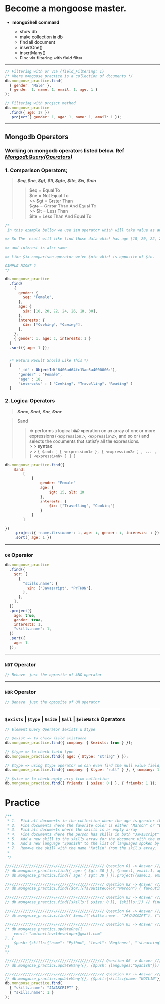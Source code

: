 # Become a mongoose master.

- **mongoShell command**

  - show db
  - make collection in db
  - find all document
  - insertOne()
  - insertMany()
  - Find via filtering with field filter

---

```javascript
// Filtering with or via {field_Filtering: 1}
/* Where mongoose_practice is a collection of documents */
db.mongoose_practice.find(
  { gender: "Male" },
  { gender: 1, name: 1, email: 1, age: 1 }
);

// Filtering with project method
db.mongoose_practice
  .find({ age: 17 })
  .project({ gender: 1, age: 1, name: 1, email: 1 });
```

---

## Mongodb Operators

### Working on mongodb operators listed below. Ref **_[MongodbQuery(Operators)](https://www.mongodb.com/docs/manual/reference/operator/query/)_**

### 1. Comparison Operators;

> **_$eq, $ne, $gt, $lt, $gte, $lte, $in, $nin_**
>
> > $eq = Equal To  <br>
>> $ne = Not Equal To <br> >> $gt = Grater Than <br>
>> $gte = Grater Than And Equal To <br> >> $lt = Less Than <br>
>> $lte = Less Than And Equal To <br>

```js
/*
 In this example bellow we use $in operator which will take value as an array and return data which will satisfy array's data.

=> So The result will like find those data which has age [18, 20, 22, 24, 26, 28, 30] like this.

=> and interest is also same

=> Like $in comparison operator we've $nin which is opposite of $in.

SIMPLE RIGHT ?
*/

db.mongoose_practice
  .find(
    {
      gender: {
        $eq: "Female",
      },
      age: {
        $in: [18, 20, 22, 24, 26, 28, 30],
      },
      interests: {
        $in: ["Cooking", "Gaming"],
      },
    },
    { gender: 1, age: 1, interests: 1 }
  )
  .sort({ age: 1 });


  /* Return Result Should Like This */
  {
	  "_id" : ObjectId("6406ad64fc13ae5a4000006d"),
	  "gender" : "Female",
	  "age" : 18,
	  "interests" : [ "Cooking", "Travelling", "Reading" ]
  }

```

### 2. Logical Operators

> **_$and, $not, $or, $nor_**

> $and <br>
>
> > => performs a logical _**`AND`**_ operation on an array of one or more expressions (`<expression1>`, `<expression2>`, and so on) and selects the documents that satisfy all the expressions. <br> > > **syntax** <br> > > `{ $and: [ { <expression1> }, { <expression2> } , ... , { <expressionN> } ] }`

```js
db.mongoose_practice.find({
    $and:
        [
            {
                gender: "Female"
                age: {
                    $gt: 15, $lt: 20
                },
                interests: {
                    $in: ["Travelling", "Cooking"]
                }
            }
        ]

})
    .project({ "name.firstName": 1, age: 1, gender: 1, interests: 1 })
    .sort({ age: 1 })
```

---

### `OR` Operator

```javascript
db.mongoose_practice
  .find({
    $or: [
      {
        "skills.name": {
          $in: ["Javascript", "PYTHON"],
        },
      },
    ],
  })
  .project({
    age: true,
    gender: true,
    interests: 1,
    "skills.name": 1,
  })
  .sort({
    age: 1,
  });
```

---

### `NOT` Operator

```javascript
// Behave  just the opposite of AND operator
```

---

### `NOR` Operator

```javascript
// Behave  just the opposite of OR operator
```

---

### `$exists` | `$type` | `$size` | `$all` | `$eleMatch` Operators

```javascript
// Element Query Operator $exists & $type

// $exist => to check field existance
db.mongoose_practice.find({ company: { $exists: true } });

// $type => to check field type
db.mongoose_practice.find({ age: { $type: "string" } });

// $type => using $type operator we can even find the null value field, undifind... etc  // We must use type as string "null" | "string"....etc
db.mongoose_practice.find({ company: { $type: "null" } }, { company: 1 });

// $size => to check empty arry from collection
db.mongoose_practice.find({ friends: { $size: 0 } }, { friends: 1 });
```

# Practice

```javascript
/**
 * 1.  Find all documents in the collection where the age is greater than 30, and only return the name and email fields.
 * 2.  Find documents where the favorite color is either "Maroon" or "Blue."
 * 3.  Find all documents where the skills is an empty array.
 * 4.  Find documents where the person has skills in both "JavaScript" and "Java."
 * 5.  Add a new skill to the skills array for the document with the email "aminextleveldeveloper@gmail.com" The skill is {"name": "Python", "level": "Beginner", "isLearning": true}.
 * 6.  Add a new language "Spanish" to the list of languages spoken by the person.
 * 7.  Remove the skill with the name "Kotlin" from the skills array.
 *
 */

///////////////////////////////////////////// Question 01 -> Answer /////////////////////////////////////////////////////////////////////////////////
// db.mongoose_practice.find({ age: { $gt: 30 } }, {name:1, email:1, age:1}).sort({age: 1}) // Type 1
// db.mongoose_practice.find({ age: { $gt: 30 } }).project({name:1, email:1, age:1}).sort({age: 1}) // Type 1

///////////////////////////////////////////// Question 02 -> Answer /////////////////////////////////////////////////////////////////////////////////
// db.mongoose_practice.find({$or:[{favoutiteColor:"Maroon"},{ favoutiteColor: "Blue"}]}).project({favoutiteColor:1})

///////////////////////////////////////////// Question 03 -> Answer /////////////////////////////////////////////////////////////////////////////////
// db.mongoose_practice.find({skills:{ $size: 0 }}, {skills:1}) // finding an empty array

///////////////////////////////////////////// Question 04 -> Answer /////////////////////////////////////////////////////////////////////////////////
// db.mongoose_practice.find({ $and:[{'skills.name': "JAVASCRIPT"}, {"skills.name": 'JAVA'}]}).project({ "skills.name": 1 })

///////////////////////////////////////////// Question 05 -> Answer /////////////////////////////////////////////////////////////////////////////////
/* db.mongoose_practice.updateOne({
    email: "aminextleveldeveloper@gmail.com"
}, {
    $push: {skills:{"name": "Python", "level": "Beginner", "isLearning": true}}
})
*/

///////////////////////////////////////////// Question 06 -> Answer /////////////////////////////////////////////////////////////////////////////////
// db.mongoose_practice.updateMany({}, {$push: {languages:"Spanish"}})

///////////////////////////////////////////// Question 07 -> Answer /////////////////////////////////////////////////////////////////////////////////
// db.mongoose_practice.updateMany({}, {$pull:{skills:{name: "KOTLIN"}}})
db.mongoose_practice.find(
  { "skills.name": "JAVASCRIPT" },
  { "skills.name": 1 }
);
```

